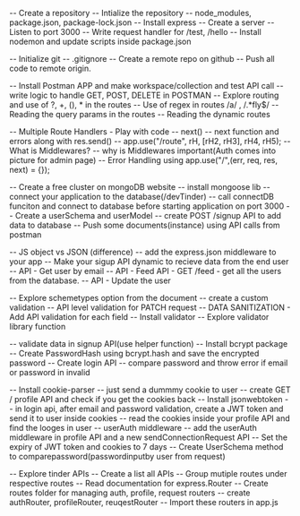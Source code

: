 -- Create a repository
-- Intialize the repository
-- node_modules, package.json, package-lock.json
-- Install express
-- Create a server
-- Listen to port 3000
-- Write request handler for /test, /hello
-- Install nodemon and update scripts inside package.json

-- Initialize git
-- .gitignore
-- Create a remote repo on github
-- Push all code to remote origin.

-- Install Postman APP and make workspace/collection and test API call
-- write logic to handle GET, POST, DELETE in POSTMAN
-- Explore routing and use of ?, +, (), * in the routes
-- Use of regex in routes /a/ , /.*fly$/
-- Reading the query params in the routes
-- Reading the dynamic routes

-- Multiple Route Handlers - Play with code
-- next()
-- next function and errors along with res.send()
-- app.use("/route", rH, [rH2, rH3], rH4, rH5);
-- What is Middlewares?
-- why is Middlewares important(Auth comes into picture for admin page)
-- Error Handling using app.use("/",(err, req, res, next) = {});

-- Create a free cluster on mongoDB website
-- install mongoose lib
-- connect your application to the database(/devTinder)
-- call connectDB funciton and connect to database before starting application on port 3000
-- Create a userSchema and userModel
-- create POST /signup API to add data to database
-- Push some documents(instance) using API calls from postman

-- JS object vs JSON (difference)
-- add the express.json middleware to your app
-- Make your sigup API dynamic to recieve data from the end user
-- API - Get user by email
-- API - Feed API - GET /feed - get all the users from the database.
-- API - Update the user

-- Explore schemetypes option from the document
-- create a custom validation
-- API level validation for PATCH request
-- DATA SANITIZATION - Add API validation for each field
-- Install validator
-- Explore validator library function

-- validate data in signup API(use helper function)
-- Install bcrypt package
-- Create PasswordHash using bcrypt.hash and save the encrypted password
-- Create login API
-- compare password and throw error if email or password in invalid

-- Install cookie-parser
-- just send a dummmy cookie to user
-- create GET / profile API and check if you get the cookies back
-- Install jsonwebtoken
-- in login api, after email and password validation, create a JWT token and send it to user inside cookies
-- read the cookies inside your profile API and find the looges in user
-- userAuth middleware
-- add the userAuth middleware in profile API and a new sendConnectionRequest API
-- Set the expiry of JWT token and cookies to 7 days
-- Create UserSchema method to comparepassword(passwordinputby user from request)

-- Explore tinder APIs
-- Create a list all APIs
-- Group mutiple routes under respective routes
-- Read documentation for express.Router
-- Create routes folder for managing auth, profile, request routers
-- create authRouter, profileRouter, reuqestRouter
-- Import these routers in app.js

